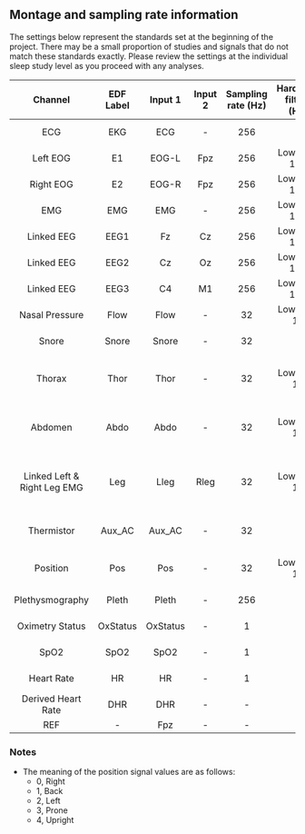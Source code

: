 ## Montage and sampling rate information

The settings below represent the standards set at the beginning of the project. There may be a small proportion of studies and signals that do not match these standards exactly. Please review the settings at the individual sleep study level as you proceed with any analyses.

| Channel                     | EDF Label | Input 1  | Input 2 | Sampling rate (Hz) | Hardware filters (Hz) | Sensor type                              |
|:---------------------------:|:---------:|:--------:|:-------:|:------------------:|:---------------------:|:----------------------------------------:|
| ECG                         | EKG       | ECG      | -       | 256                | -                     | Ag/AgCl patch                            |
| Left EOG                    | E1        | EOG-L    | Fpz     | 256                | Low Pass 100          | Gold cup electrode                       |
| Right EOG                   | E2        | EOG-R    | Fpz     | 256                | Low Pass 100          | Gold cup electrode                       |
| EMG                         | EMG       | EMG      | -       | 256                | Low Pass 100          | Gold cup electrode                       |
| Linked EEG                  | EEG1      | Fz       | Cz      | 256                | Low Pass 100          | Gold cup electrode                       |
| Linked EEG                  | EEG2      | Cz       | Oz      | 256                | Low Pass 100          | Gold cup electrode                       |
| Linked EEG                  | EEG3      | C4       | M1      | 256                | Low Pass 100          | Gold cup electrode                       |
| Nasal Pressure              | Flow      | Flow     | -       | 32                 | Low Pass 10           | Nasal Cannula                            |
| Snore                       | Snore     | Snore    | -       | 32                 | -                     | Nasal Cannula (vibratory)                |
| Thorax                      | Thor      | Thor     | -       | 32                 | Low Pass 10           | Compumedics Inductive Respiratory Band   |
| Abdomen                     | Abdo      | Abdo     | -       | 32                 | Low Pass 10           | Compumedics Inductive Respiratory Band   |
| Linked Left & Right Leg EMG | Leg       | Lleg     | Rleg    | 32                 | Low Pass 10           | Compumedics Limb Movement Sensor (Piezo) |
| Thermistor                  | Aux_AC    | Aux_AC   | -       | 32                 | -                     | Salter ThermiSense 5700                  |
| Position                    | Pos       | Pos      | -       | 32                 | Low Pass 10           | Built-in Device Sensor                   |
| Plethysmography             | Pleth     | Pleth    | -       | 256                | -                     | Nonin 8000 sensor                        |
| Oximetry Status             | OxStatus  | OxStatus | -       | 1                  | -                     | Nonin 8000 sensor                        |
| SpO2                        | SpO2      | SpO2     | -       | 1                  | -                     | Nonin 8000 sensor                        |
| Heart Rate                  | HR        | HR       | -       | 1                  | -                     | Nonin 8000 sensor                        |
| Derived Heart Rate          | DHR       | DHR      | -       | -                  | -                     | Derived from EK                          |
| REF                         | -         | Fpz      | -       | -                  | -                     | -                                        |

### Notes

- The meaning of the position signal values are as follows:
  - 0, Right
  - 1, Back
  - 2, Left
  - 3, Prone
  - 4, Upright
